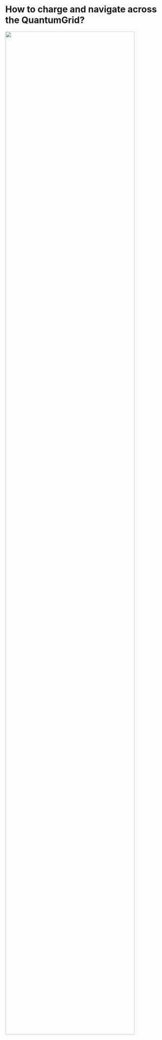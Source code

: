# How to charge and navigate across the QuantumGrid?
<img width="90%" src="https://github.com/scifiltr/QuantumGrid/blob/main/tiles/QuantumTiles_readme.png"></img>
